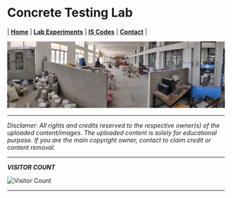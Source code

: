 # Concrete Testing Lab

| **[Home](README.md)** | **[Lab Experiments](Experiments.md)** | **[IS Codes](Codes.md)** | **[Contact](Contact.md)** |


![Lab](/Images/CTL.jpeg)

---

*Disclamer: All rights and credits reserved to the respective owner(s) of the uploaded content/images. The uploaded content is solely for educational purpose. If you are the main copyright owner, contact to claim credit or content removal.*

---

***VISITOR COUNT***

![Visitor Count](https://profile-counter.glitch.me/gndec-yjs/count.svg)

---
